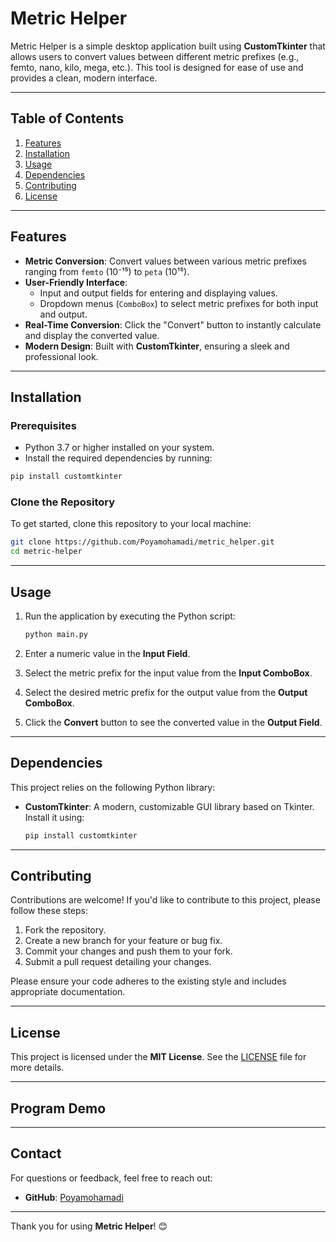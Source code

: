 # Metric Helper

Metric Helper is a simple desktop application built using **CustomTkinter** that allows users to convert values between different metric prefixes (e.g., femto, nano, kilo, mega, etc.). This tool is designed for ease of use and provides a clean, modern interface.

---

## Table of Contents

1. [Features](#features)
2. [Installation](#installation)
3. [Usage](#usage)
4. [Dependencies](#dependencies)
5. [Contributing](#contributing)
6. [License](#license)

---

## Features

- **Metric Conversion**: Convert values between various metric prefixes ranging from `femto` (10⁻¹⁵) to `peta` (10¹⁵).
- **User-Friendly Interface**:
  - Input and output fields for entering and displaying values.
  - Dropdown menus (`ComboBox`) to select metric prefixes for both input and output.
- **Real-Time Conversion**: Click the "Convert" button to instantly calculate and display the converted value.
- **Modern Design**: Built with **CustomTkinter**, ensuring a sleek and professional look.

---

## Installation

### Prerequisites

- Python 3.7 or higher installed on your system.
- Install the required dependencies by running:

```bash
pip install customtkinter
```

### Clone the Repository

To get started, clone this repository to your local machine:

```bash
git clone https://github.com/Poyamohamadi/metric_helper.git
cd metric-helper
```

---

## Usage

1. Run the application by executing the Python script:

   ```bash
   python main.py
   ```

2. Enter a numeric value in the **Input Field**.
3. Select the metric prefix for the input value from the **Input ComboBox**.
4. Select the desired metric prefix for the output value from the **Output ComboBox**.
5. Click the **Convert** button to see the converted value in the **Output Field**.

---

## Dependencies

This project relies on the following Python library:

- **CustomTkinter**: A modern, customizable GUI library based on Tkinter. Install it using:

  ```bash
  pip install customtkinter
  ```

---

## Contributing

Contributions are welcome! If you'd like to contribute to this project, please follow these steps:

1. Fork the repository.
2. Create a new branch for your feature or bug fix.
3. Commit your changes and push them to your fork.
4. Submit a pull request detailing your changes.

Please ensure your code adheres to the existing style and includes appropriate documentation.

---

## License

This project is licensed under the **MIT License**. See the [LICENSE](LICENSE) file for more details.

---

## Program Demo


---

## Contact

For questions or feedback, feel free to reach out:

- **GitHub**: [Poyamohamadi](https://github.com/Poyamohamadi)

---

Thank you for using **Metric Helper**! 😊
